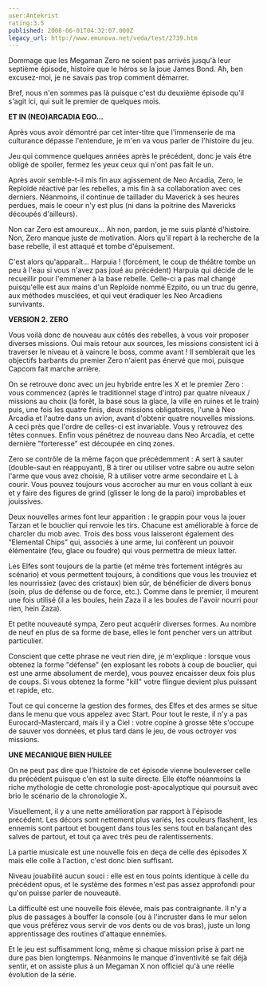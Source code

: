 ```yaml
---
user:Antekrist
rating:3.5
published: 2008-06-01T04:32:07.000Z
legacy_url: http://www.emunova.net/veda/test/2739.htm
---
```

Dommage que les Megaman Zero ne soient pas arrivés jusqu'à leur septième épisode, histoire que le héros se la joue James Bond. Ah, ben excusez-moi, je ne savais pas trop comment démarrer.  

Bref, nous n'en sommes pas là puisque c'est du deuxième épisode qu'il s'agit ici, qui suit le premier de quelques mois.  

  

**ET IN (NEO)ARCADIA EGO...**  

Après vous avoir démontré par cet inter-titre que l'immenserie de ma culturance dépasse l'entendure, je m'en va vous parler de l'histoire du jeu.  

Jeu qui commence quelques années après le précédent, donc je vais être obligé de spoiler, fermez les yeux ceux qui n'ont pas fait le un.  

Après avoir semble-t-il mis fin aux agissement de Neo Arcadia, Zero, le Reploïde réactivé par les rebelles, a mis fin à sa collaboration avec ces derniers. Néanmoins, il continue de taillader du Maverick à ses heures perdues, mais le coeur n'y est plus (ni dans la poitrine des Mavericks découpés d'ailleurs).  

Non car Zero est amoureux... Ah non, pardon, je me suis planté d'histoire. Non, Zero manque juste de motivation. Alors qu'il repart à la recherche de la base rebelle, il est attaqué et tombe d'épuisement.  

C'est alors qu'apparaît... Harpuia ! (forcément, le coup de théâtre tombe un peu à l'eau si vous n'avez pas joué au précédent) Harpuia qui décide de le recueillir pour l'emmener à la base rebelle. Celle-ci a pas mal changé puisqu'elle est aux mains d'un Reploïde nommé Ezpito, ou un truc du genre, aux méthodes musclées, et qui veut éradiquer les Neo Arcadiens survivants.  

  

**VERSION 2\. ZERO**  

Vous voilà donc de nouveau aux côtés des rebelles, à vous voir proposer diverses missions. Oui mais retour aux sources, les missions consistent ici à traverser le niveau et à vaincre le boss, comme avant ! Il semblerait que les objectifs barbants du premier Zero n'aient pas énervé que moi, puisque Capcom fait marche arrière.  

On se retrouve donc avec un jeu hybride entre les X et le premier Zero : vous commencez (après le traditionnel stage d'intro) par quatre niveaux / missions au choix (la forêt, la base sous la glace, la ville en ruines et le train) puis, une fois les quatre finis, deux missions obligatoires, l'une à Neo Arcadia et l'autre dans un avion, avant d'obtenir quatre nouvelles missions. A ceci près que l'ordre de celles-ci est invariable. Vous y retrouvez des têtes connues. Enfin vous pénétrez de nouveau dans Neo Arcadia, et cette dernière "forteresse" est découpée en cinq zones.  

Zero se contrôle de la même façon que précédemment : A sert à sauter (double-saut en réappuyant), B à tirer ou utiliser votre sabre ou autre selon l'arme que vous avez choisie, R à utiliser votre arme secondaire et L à courir. Vous pouvez toujours vous accrocher au mur en vous collant à eux et y faire des figures de grind (glisser le long de la paroi) improbables et jouissives.  

Deux nouvelles armes font leur apparition : le grappin pour vous la jouer Tarzan et le bouclier qui renvoie les tirs. Chacune est améliorable à force de charcler du mob avec. Trois des boss vous laisseront également des "Elemental Chips" qui, associés à une arme, lui confèrent un pouvoir élémentaire (feu, glace ou foudre) qui vous permettra de mieux latter.  

Les Elfes sont toujours de la partie (et même très fortement intégrés au scénario) et vous permettent toujours, à conditions que vous les trouviez et les nourrissiez (avec des cristaux) bien sûr, de bénéficier de divers bonus (soin, plus de défense ou de force, etc.). Comme dans le premier, il meurent une fois utilisé (il a les boules, hein Zaza il a les boules de l'avoir nourri pour rien, hein Zaza).  

Et petite nouveauté sympa, Zero peut acquérir diverses formes. Au nombre de neuf en plus de sa forme de base, elles le font pencher vers un attribut particulier.  

Conscient que cette phrase ne veut rien dire, je m'explique : lorsque vous obtenez la forme "défense" (en explosant les robots à coup de bouclier, qui est une arme absolument de merde), vous pouvez encaisser deux fois plus de coups. Si vous obtenez la forme "kill" votre flingue devient plus puissant et rapide, etc.  

Tout ce qui concerne la gestion des formes, des Elfes et des armes se situe dans le menu que vous appelez avec Start. Pour tout le reste, il n'y a pas Eurocard-Mastercard, mais il y a Ciel : votre copine à grosse tête s'occupe de sauver vos données, et plus tard dans le jeu, de vous octroyer vos missions.  

  

**UNE MECANIQUE BIEN HUILEE**  

On ne peut pas dire que l'histoire de cet épisode vienne bouleverser celle du précédent puisque c'en est la suite directe. Elle étoffe néanmoins la riche mythologie de cette chronologie post-apocalyptique qui poursuit avec brio le scénario de la chronologie X.  

Visuellement, il y a une nette amélioration par rapport à l'épisode précédent. Les décors sont nettement plus variés, les couleurs flashent, les ennemis sont partout et bougent dans tous les sens tout en balançant des salves de partout, et tout ça avec très peu de ralentissements.  

La partie musicale est une nouvelle fois en deça de celle des épisodes X mais elle colle à l'action, c'est donc bien suffisant.  

Niveau jouabilité aucun souci : elle est en tous points identique à celle du précédent opus, et le système des formes n'est pas assez approfondi pour qu'on puisse parler de nouveauté.  

La difficulté est une nouvelle fois élevée, mais pas contraignante. Il n'y a plus de passages à bouffer la console (ou à l'incruster dans le mur selon que vous préférez vous servir de vos dents ou de vos bras), juste un long apprentissage des routines d'attaque ennemies.  

Et le jeu est suffisamment long, même si chaque mission prise à part ne dure pas bien longtemps. Néanmoins le manque d'inventivité se fait déjà sentir, et on assiste plus à un Megaman X non officiel qu'à une réelle évolution de la série.